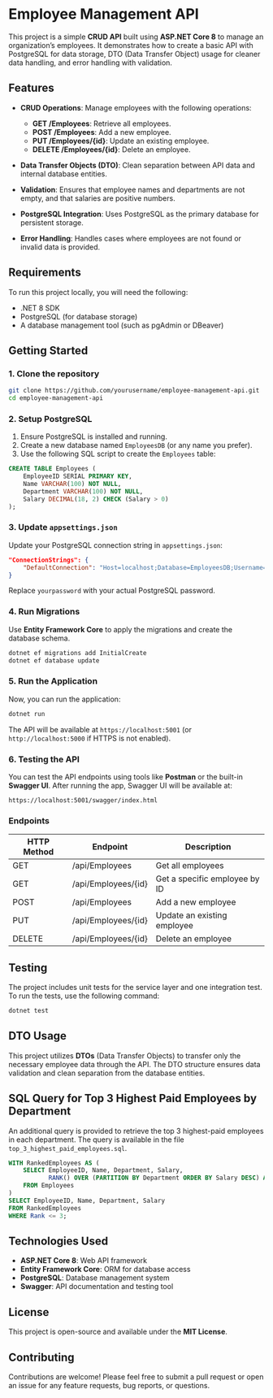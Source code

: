 # Employee Management API

This project is a simple **CRUD API** built using **ASP.NET Core 8** to manage an organization’s employees. It demonstrates how to create a basic API with PostgreSQL for data storage, DTO (Data Transfer Object) usage for cleaner data handling, and error handling with validation.

## Features

- **CRUD Operations**: Manage employees with the following operations:
  - **GET /Employees**: Retrieve all employees.
  - **POST /Employees**: Add a new employee.
  - **PUT /Employees/{id}**: Update an existing employee.
  - **DELETE /Employees/{id}**: Delete an employee.
  
- **Data Transfer Objects (DTO)**: Clean separation between API data and internal database entities.
  
- **Validation**: Ensures that employee names and departments are not empty, and that salaries are positive numbers.
  
- **PostgreSQL Integration**: Uses PostgreSQL as the primary database for persistent storage.
  
- **Error Handling**: Handles cases where employees are not found or invalid data is provided.

## Requirements

To run this project locally, you will need the following:
- .NET 8 SDK
- PostgreSQL (for database storage)
- A database management tool (such as pgAdmin or DBeaver)

## Getting Started

### 1. Clone the repository
```bash
git clone https://github.com/yourusername/employee-management-api.git
cd employee-management-api
```

### 2. Setup PostgreSQL
1. Ensure PostgreSQL is installed and running.
2. Create a new database named `EmployeesDB` (or any name you prefer).
3. Use the following SQL script to create the `Employees` table:

```sql
CREATE TABLE Employees (
    EmployeeID SERIAL PRIMARY KEY,
    Name VARCHAR(100) NOT NULL,
    Department VARCHAR(100) NOT NULL,
    Salary DECIMAL(18, 2) CHECK (Salary > 0)
);
```

### 3. Update `appsettings.json`
Update your PostgreSQL connection string in `appsettings.json`:

```json
"ConnectionStrings": {
    "DefaultConnection": "Host=localhost;Database=EmployeesDB;Username=postgres;Password=yourpassword"
}
```

Replace `yourpassword` with your actual PostgreSQL password.

### 4. Run Migrations
Use **Entity Framework Core** to apply the migrations and create the database schema.

```bash
dotnet ef migrations add InitialCreate
dotnet ef database update
```

### 5. Run the Application
Now, you can run the application:

```bash
dotnet run
```

The API will be available at `https://localhost:5001` (or `http://localhost:5000` if HTTPS is not enabled).

### 6. Testing the API
You can test the API endpoints using tools like **Postman** or the built-in **Swagger UI**. After running the app, Swagger UI will be available at:

```
https://localhost:5001/swagger/index.html
```

### Endpoints

| HTTP Method | Endpoint                | Description                  |
|-------------|-------------------------|------------------------------|
| GET         | /api/Employees           | Get all employees             |
| GET         | /api/Employees/{id}      | Get a specific employee by ID |
| POST        | /api/Employees           | Add a new employee            |
| PUT         | /api/Employees/{id}      | Update an existing employee   |
| DELETE      | /api/Employees/{id}      | Delete an employee            |

## Testing

The project includes unit tests for the service layer and one integration test. To run the tests, use the following command:

```bash
dotnet test
```

## DTO Usage

This project utilizes **DTOs** (Data Transfer Objects) to transfer only the necessary employee data through the API. The DTO structure ensures data validation and clean separation from the database entities.

## SQL Query for Top 3 Highest Paid Employees by Department

An additional query is provided to retrieve the top 3 highest-paid employees in each department. The query is available in the file `top_3_highest_paid_employees.sql`.

```sql
WITH RankedEmployees AS (
    SELECT EmployeeID, Name, Department, Salary,
           RANK() OVER (PARTITION BY Department ORDER BY Salary DESC) AS Rank
    FROM Employees
)
SELECT EmployeeID, Name, Department, Salary
FROM RankedEmployees
WHERE Rank <= 3;
```

## Technologies Used

- **ASP.NET Core 8**: Web API framework
- **Entity Framework Core**: ORM for database access
- **PostgreSQL**: Database management system
- **Swagger**: API documentation and testing tool

## License

This project is open-source and available under the **MIT License**.

## Contributing

Contributions are welcome! Please feel free to submit a pull request or open an issue for any feature requests, bug reports, or questions.

